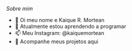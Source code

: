 *Sobre mim*
- 👋 Oi meu nome e Kaique R. Mortean
- 🌱 Atualmente estou aprendendo a programar 
- 📫 Meu Instagram: @kaiquemortean
- 🎴 Acompanhe meus projetos aqui
